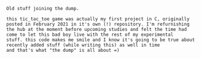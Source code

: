     Old stuff joining the dump.
  
    this tic_tac_toe game was actually my first project in C, originally posted in February 2021 in it's own (!) repository. I'm refurnishing
    the hub at the moment before upcoming studies and felt the time had come to let this bad boy live with the rest of my experimental
    stuff. this code makes me smile and I know it's going to be true about recently added stuff (while writing this) as well in time
    and that's what "the dump" is all about =)
